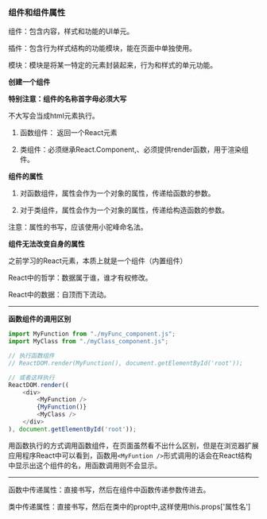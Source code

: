 ### 组件和组件属性

组件：包含内容，样式和功能的UI单元。

插件：包含行为样式结构的功能模块，能在页面中单独使用。

模块：模块是将某一特定的元素封装起来，行为和样式的单元功能。

**创建一个组件**

**特别注意：组件的名称首字母必须大写**

不大写会当成html元素执行。

1. 函数组件： 返回一个React元素

2. 类组件：必须继承React.Component,、必须提供render函数，用于渲染组件。

**组件的属性**

1. 对函数组件，属性会作为一个对象的属性，传递给函数的参数。

2. 对于类组件，属性会作为一个对象的属性，传递给构造函数的参数。

注意：属性的书写，应该使用小驼峰命名法。

**组件无法改变自身的属性**

之前学习的React元素，本质上就是一个组件（内置组件）

React中的哲学：数据属于谁，谁才有权修改。

React中的数据：自顶而下流动。

----------------------------------

**函数组件的调用区别**
```js
import MyFunction from "./myFunc_component.js";
import MyClass from "./myClass_component.js";

// 执行函数组件
// ReactDOM.render(MyFunction(), document.getElementById('root'));

// 或者这样执行
ReactDOM.render((
    <div>
        <MyFunction />
        {MyFunction()}
        <MyClass />
    </div>
), document.getElementById('root'));

```
用函数执行的方式调用函数组件，在页面虽然看不出什么区别，但是在浏览器扩展应用程序React中可以看到，函数用`<MyFuntion />`形式调用的话会在React结构中显示出这个组件的名，用函数调用则不会显示。

----------------------------------------

函数中传递属性：直接书写，然后在组件中函数传递参数传进去。

类中传递属性：直接书写，然后在类中的propt中,这样使用this.props['属性名']
